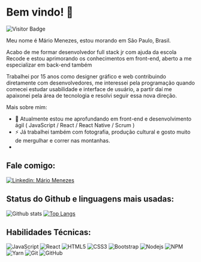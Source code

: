 # Bem vindo! 👋

![Visitor Badge](https://visitor-badge.laobi.icu/badge?page_id=jumaschion.jumaschion)

Meu nome é Mário Menezes, estou morando em São Paulo, Brasil.

Acabo de me formar desenvolvedor full stack jr com ajuda da escola Recode e estou aprimorando os conhecimentos em front-end, aberto a me especializar em back-end também

Trabalhei por 15 anos como designer gráfico e web contribuindo diretamente com desenvolvedores, me interessei pela programação quando comecei estudar usabilidade e interface de usuário, a partir daí me apaixonei pela área de tecnologia e resolvi seguir essa nova direção. 

Mais sobre mim:

- 🌱 Atualmente estou me aprofundando em front-end e desenvolvimento ágil ( JavaScript / React / React Native / Scrum )
- ⚡ Já trabalhei também com fotografia, produção cultural e gosto muito de mergulhar e correr nas montanhas.
- 

## Fale comigo:


[![Linkedin: Mário Menezes](https://img.shields.io/badge/-MárioMenezes-blue?style=flat-square&logo=Linkedin&logoColor=white&link=https://www.linkedin.com/in/menezesmario/)](https://www.linkedin.com/in/menezesmario/)


## Status do Github e linguagens mais usadas:

![Github stats](https://github-readme-stats.vercel.app/api?username=menezesmario&hide=issues&theme=chartreuse-dark&show_icons=true&hide_border=false&count_private=true&include_all_commits=true&line_height=24.5)
[![Top Langs](https://github-readme-stats.vercel.app/api/top-langs/?username=menezesmario&layout=compact&theme=chartreuse-dark&langs_count=10)](https://github.com/menezesmario/github-readme-stats)

## Habilidades Técnicas:

![JavaScript](https://img.shields.io/badge/-JavaScript-black?style=flat-square&logo=javascript)
![React](https://img.shields.io/badge/-React-black?style=flat-square&logo=react)
![HTML5](https://img.shields.io/badge/-HTML5-E34F26?style=flat-square&logo=html5&logoColor=white)
![CSS3](https://img.shields.io/badge/-CSS3-1572B6?style=flat-square&logo=css3)
![Bootstrap](https://img.shields.io/badge/-Bootstrap-563D7C?style=flat-square&logo=bootstrap)
![Nodejs](https://img.shields.io/badge/NodeJs-339933.svg?logo=node.js&logoColor=white)
![NPM](https://img.shields.io/badge/NPM-CB3837.svg?logo=npm)
![Yarn](https://img.shields.io/badge/Yarn-2C8EBB.svg?logo=yarn&logoColor=white)
![Git](https://img.shields.io/badge/-Git-black?style=flat-square&logo=git)
![GitHub](https://img.shields.io/badge/-GitHub-181717?style=flat-square&logo=github)



